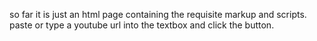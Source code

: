 so far it is just an html page containing the requisite markup and scripts.
paste or type a youtube url into the textbox and click the button. 
